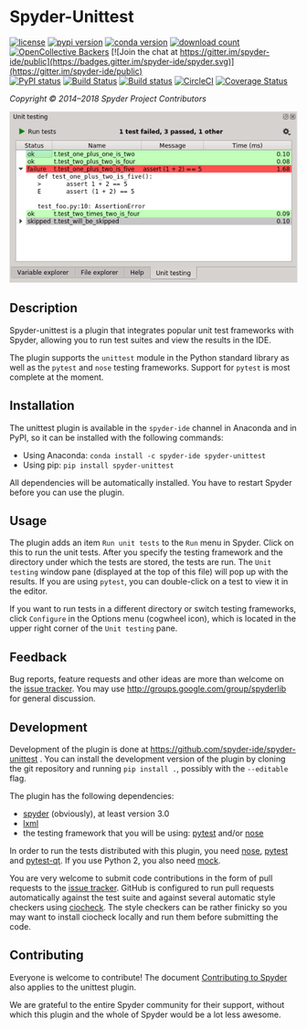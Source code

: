 # Spyder-Unittest

[![license](https://img.shields.io/pypi/l/spyder-unittest.svg)](./LICENSE)
[![pypi version](https://img.shields.io/pypi/v/spyder-unittest.svg)](https://pypi.org/project/spyder-unittest/)
[![conda version](https://img.shields.io/conda/v/spyder-ide/spyder-unittest.svg)](https://www.anaconda.com/download/)
[![download count](https://img.shields.io/conda/d/spyder-ide/spyder-unittest.svg)](https://www.anaconda.com/download/)
[![OpenCollective Backers](https://opencollective.com/spyder/backers/badge.svg?color=blue)](#backers)
[![Join the chat at https://gitter.im/spyder-ide/public](https://badges.gitter.im/spyder-ide/spyder.svg)](https://gitter.im/spyder-ide/public)  
[![PyPI status](https://img.shields.io/pypi/status/spyder-unittest.svg)](https://github.com/spyder-ide/spyder-unittest)
[![Build Status](https://travis-ci.org/spyder-ide/spyder-unittest.svg?branch=master)](https://travis-ci.org/spyder-ide/spyder-unittest)
[![Build status](https://ci.appveyor.com/api/projects/status/d9wa6whp1fpq4uii?svg=true)](https://ci.appveyor.com/project/spyder-ide/spyder-unittest)
[![CircleCI](https://circleci.com/gh/spyder-ide/spyder-unittest/tree/master.svg?style=shield)](https://circleci.com/gh/spyder-ide/spyder-unittest/tree/master)
[![Coverage Status](https://coveralls.io/repos/github/spyder-ide/spyder-unittest/badge.svg?branch=master)](https://coveralls.io/github/spyder-ide/spyder-unittest?branch=master)

*Copyright © 2014–2018 Spyder Project Contributors*

![Screenshot of spyder-unittest plugin showing test results](./screenshot.png)


## Description

Spyder-unittest is a plugin that integrates popular unit test frameworks
with Spyder, allowing you to run test suites and view the results in the IDE.

The plugin supports the `unittest` module in the Python standard library
as well as the `pytest` and `nose` testing frameworks.
Support for `pytest` is most complete at the moment.


## Installation

The unittest plugin is available in the `spyder-ide` channel in Anaconda and in PyPI,
so it can be installed with the following commands:

* Using Anaconda: `conda install -c spyder-ide spyder-unittest`
* Using pip: `pip install spyder-unittest`

All dependencies will be automatically installed. You have to restart Spyder before
you can use the plugin.


## Usage

The plugin adds an item `Run unit tests` to the `Run` menu in Spyder.
Click on this to run the unit tests. After you specify the testing framework
and the directory under which the tests are stored, the tests are run.
The `Unit testing` window pane (displayed at the top of this file) will pop up
with the results. If you are using `pytest`, you can double-click on a test
to view it in the editor.

If you want to run tests in a different directory or switch testing
frameworks, click `Configure` in the Options menu (cogwheel icon),
which is located in the upper right corner of the `Unit testing` pane.


## Feedback

Bug reports, feature requests and other ideas are more than welcome on the
[issue tracker](https://github.com/spyder-ide/spyder-unittest/issues).
You may use <http://groups.google.com/group/spyderlib> for general discussion.


## Development

Development of the plugin is done at https://github.com/spyder-ide/spyder-unittest .
You can install the development version of the plugin by cloning the git repository
and running `pip install .`, possibly with the `--editable` flag.

The plugin has the following dependencies:

* [spyder](https://github.com/spyder-ide/spyder) (obviously), at least version 3.0
* [lxml](http://lxml.de/)
* the testing framework that you will be using: [pytest](https://pytest.org)
  and/or [nose](https://nose.readthedocs.io)

In order to run the tests distributed with this plugin, you need
[nose](https://nose.readthedocs.io), [pytest](https://pytest.org)
and [pytest-qt](https://github.com/pytest-dev/pytest-qt). If you use Python 2,
you also need [mock](https://github.com/testing-cabal/mock).

You are very welcome to submit code contributions in the form of pull
requests to the
[issue tracker](https://github.com/spyder-ide/spyder-unittest/issues).
GitHub is configured to run pull requests automatically against the test suite
and against several automatic style checkers using
[ciocheck](https://github.com/ContinuumIO/ciocheck).
The style checkers can be rather finicky so you may want to install ciocheck
locally and run them before submitting the code.


## Contributing

Everyone is welcome to contribute! The document [Contributing to Spyder](
https://github.com/spyder-ide/spyder/blob/master/CONTRIBUTING.md)
also applies to the unittest plugin.

We are grateful to the entire Spyder community for their support, without which
this plugin and the whole of Spyder would be a lot less awesome.
